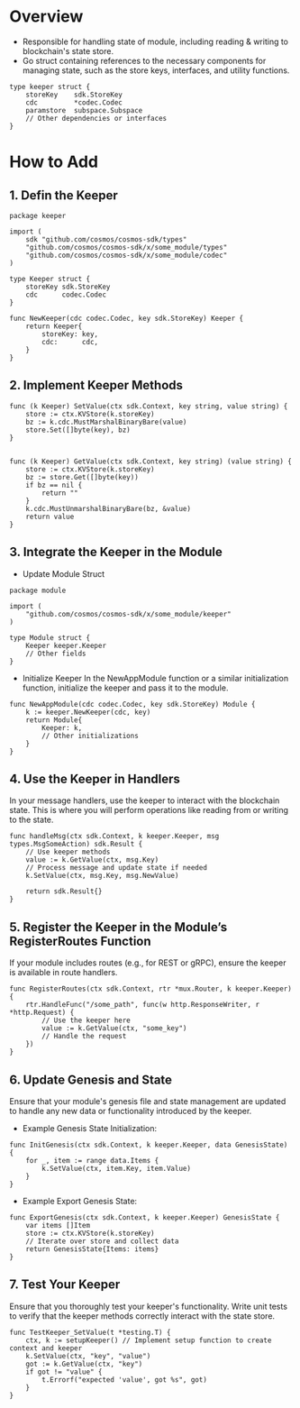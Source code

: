 # Overview

- Responsible for handling state of module, including reading & writing to blockchain's state store.
- Go struct containing references to the necessary components for managing state, such as the store keys, interfaces, and utility functions.

```
type keeper struct {
    storeKey    sdk.StoreKey
    cdc         *codec.Codec
    paramstore  subspace.Subspace
    // Other dependencies or interfaces
}
```

# How to Add

## 1. Defin the Keeper

```
package keeper

import (
    sdk "github.com/cosmos/cosmos-sdk/types"
    "github.com/cosmos/cosmos-sdk/x/some_module/types"
    "github.com/cosmos/cosmos-sdk/x/some_module/codec"
)

type Keeper struct {
    storeKey sdk.StoreKey
    cdc      codec.Codec
}

func NewKeeper(cdc codec.Codec, key sdk.StoreKey) Keeper {
    return Keeper{
        storeKey: key,
        cdc:      cdc,
    }
}
```

## 2. Implement Keeper Methods

```
func (k Keeper) SetValue(ctx sdk.Context, key string, value string) {
    store := ctx.KVStore(k.storeKey)
    bz := k.cdc.MustMarshalBinaryBare(value)
    store.Set([]byte(key), bz)
}


func (k Keeper) GetValue(ctx sdk.Context, key string) (value string) {
    store := ctx.KVStore(k.storeKey)
    bz := store.Get([]byte(key))
    if bz == nil {
        return ""
    }
    k.cdc.MustUnmarshalBinaryBare(bz, &value)
    return value
}

```

## 3. Integrate the Keeper in the Module

- Update Module Struct

```
package module

import (
    "github.com/cosmos/cosmos-sdk/x/some_module/keeper"
)

type Module struct {
    Keeper keeper.Keeper
    // Other fields
}
```

- Initialize Keeper
  In the NewAppModule function or a similar initialization function, initialize the keeper and pass it to the module.

```
func NewAppModule(cdc codec.Codec, key sdk.StoreKey) Module {
    k := keeper.NewKeeper(cdc, key)
    return Module{
        Keeper: k,
        // Other initializations
    }
}
```

## 4. Use the Keeper in Handlers

In your message handlers, use the keeper to interact with the blockchain state. This is where you will perform operations like reading from or writing to the state.

```
func handleMsg(ctx sdk.Context, k keeper.Keeper, msg types.MsgSomeAction) sdk.Result {
    // Use keeper methods
    value := k.GetValue(ctx, msg.Key)
    // Process message and update state if needed
    k.SetValue(ctx, msg.Key, msg.NewValue)

    return sdk.Result{}
}

```

## 5. Register the Keeper in the Module’s RegisterRoutes Function

If your module includes routes (e.g., for REST or gRPC), ensure the keeper is available in route handlers.

```
func RegisterRoutes(ctx sdk.Context, rtr *mux.Router, k keeper.Keeper) {
    rtr.HandleFunc("/some_path", func(w http.ResponseWriter, r *http.Request) {
        // Use the keeper here
        value := k.GetValue(ctx, "some_key")
        // Handle the request
    })
}
```

## 6. Update Genesis and State

Ensure that your module's genesis file and state management are updated to handle any new data or functionality introduced by the keeper.

- Example Genesis State Initialization:

```
func InitGenesis(ctx sdk.Context, k keeper.Keeper, data GenesisState) {
    for _, item := range data.Items {
        k.SetValue(ctx, item.Key, item.Value)
    }
}
```

- Example Export Genesis State:

```
func ExportGenesis(ctx sdk.Context, k keeper.Keeper) GenesisState {
    var items []Item
    store := ctx.KVStore(k.storeKey)
    // Iterate over store and collect data
    return GenesisState{Items: items}
}
```

## 7. Test Your Keeper

Ensure that you thoroughly test your keeper's functionality. Write unit tests to verify that the keeper methods correctly interact with the state store.

```
func TestKeeper_SetValue(t *testing.T) {
    ctx, k := setupKeeper() // Implement setup function to create context and keeper
    k.SetValue(ctx, "key", "value")
    got := k.GetValue(ctx, "key")
    if got != "value" {
        t.Errorf("expected 'value', got %s", got)
    }
}
```
